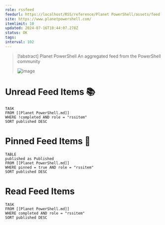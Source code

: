 ```yaml
---
role: rssfeed
feedurl: https://localhost/RSS/reference/Planet PowerShell/assets/feed.xml
site: https://www.planetpowershell.com/
itemlimit: 10
updated: 2024-07-16T10:44:07.278Z
status: OK
tags: 
interval: 102
---
```

> [!abstract] Planet PowerShell
> An aggregated feed from the PowerShell community
>
> ![image](https://www.planetpowershell.com/Content/Logo.png)
# Unread Feed Items 📚
~~~dataview
TASK
FROM [[Planet PowerShell.md]]
WHERE !completed AND role = "rssitem"
SORT published DESC
~~~

# Pinned Feed Items 📌
~~~dataview
TABLE
published as Published
FROM [[Planet PowerShell.md]]
WHERE pinned = true AND role = "rssitem"
SORT published DESC
~~~

# Read Feed Items
~~~dataview
TASK
FROM [[Planet PowerShell.md]]
WHERE completed AND role = "rssitem"
SORT published DESC
~~~